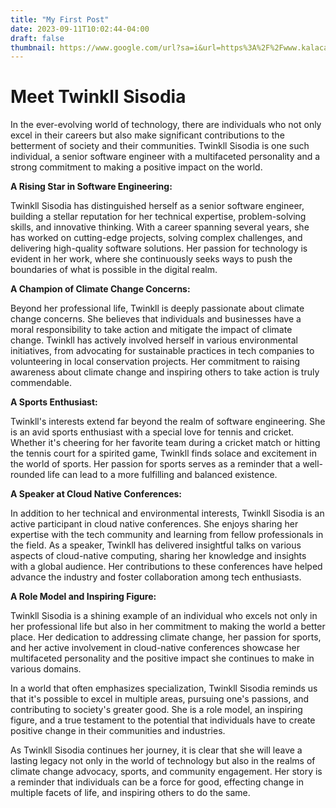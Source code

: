 ```yaml
---
title: "My First Post"
date: 2023-09-11T10:02:44-04:00
draft: false
thumbnail: https://www.google.com/url?sa=i&url=https%3A%2F%2Fwww.kalacademy.org%2F&psig=AOvVaw2Tusv4afqgAE_pnaRz4FI9&ust=1694014039367000&source=images&cd=vfe&opi=89978449&ved=0CA0QjRxqFwoTCMDQu53kk4EDFQAAAAAdAAAAABAS
---
```

# Meet Twinkll Sisodia

In the ever-evolving world of technology, there are individuals who not only excel in their careers but also make significant contributions to the betterment of society and their communities. Twinkll Sisodia is one such individual, a senior software engineer with a multifaceted personality and a strong commitment to making a positive impact on the world.

**A Rising Star in Software Engineering:**

Twinkll Sisodia has distinguished herself as a senior software engineer, building a stellar reputation for her technical expertise, problem-solving skills, and innovative thinking. With a career spanning several years, she has worked on cutting-edge projects, solving complex challenges, and delivering high-quality software solutions. Her passion for technology is evident in her work, where she continuously seeks ways to push the boundaries of what is possible in the digital realm.

**A Champion of Climate Change Concerns:**

Beyond her professional life, Twinkll is deeply passionate about climate change concerns. She believes that individuals and businesses have a moral responsibility to take action and mitigate the impact of climate change. Twinkll has actively involved herself in various environmental initiatives, from advocating for sustainable practices in tech companies to volunteering in local conservation projects. Her commitment to raising awareness about climate change and inspiring others to take action is truly commendable.

**A Sports Enthusiast:**

Twinkll's interests extend far beyond the realm of software engineering. She is an avid sports enthusiast with a special love for tennis and cricket. Whether it's cheering for her favorite team during a cricket match or hitting the tennis court for a spirited game, Twinkll finds solace and excitement in the world of sports. Her passion for sports serves as a reminder that a well-rounded life can lead to a more fulfilling and balanced existence.

**A Speaker at Cloud Native Conferences:**

In addition to her technical and environmental interests, Twinkll Sisodia is an active participant in cloud native conferences. She enjoys sharing her expertise with the tech community and learning from fellow professionals in the field. As a speaker, Twinkll has delivered insightful talks on various aspects of cloud-native computing, sharing her knowledge and insights with a global audience. Her contributions to these conferences have helped advance the industry and foster collaboration among tech enthusiasts.

**A Role Model and Inspiring Figure:**

Twinkll Sisodia is a shining example of an individual who excels not only in her professional life but also in her commitment to making the world a better place. Her dedication to addressing climate change, her passion for sports, and her active involvement in cloud-native conferences showcase her multifaceted personality and the positive impact she continues to make in various domains.

In a world that often emphasizes specialization, Twinkll Sisodia reminds us that it's possible to excel in multiple areas, pursuing one's passions, and contributing to society's greater good. She is a role model, an inspiring figure, and a true testament to the potential that individuals have to create positive change in their communities and industries.

As Twinkll Sisodia continues her journey, it is clear that she will leave a lasting legacy not only in the world of technology but also in the realms of climate change advocacy, sports, and community engagement. Her story is a reminder that individuals can be a force for good, effecting change in multiple facets of life, and inspiring others to do the same.


